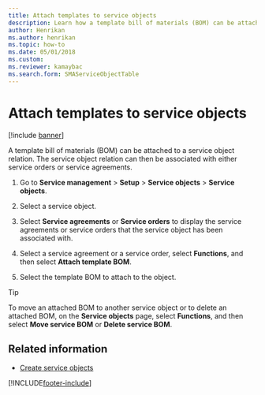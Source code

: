 ```yaml
---
title: Attach templates to service objects   
description: Learn how a template bill of materials (BOM) can be attached to a service object relation, including a step-by-step process.
author: Henrikan
ms.author: henrikan
ms.topic: how-to
ms.date: 05/01/2018
ms.custom:
ms.reviewer: kamaybac
ms.search.form: SMAServiceObjectTable
---
```


# Attach templates to service objects

[!include [banner](../includes/banner.md)]

A template bill of materials (BOM) can be attached to a service object relation. The service object relation can then be associated with either service orders or service agreements.

1. Go to **Service management** \> **Setup** \> **Service objects** \> **Service objects**.

2. Select a service object.

3. Select **Service agreements** or **Service orders** to display the service agreements or service orders that the service object has been associated with.

4. Select a service agreement or a service order, select **Functions**, and then select **Attach template BOM**.

5. Select the template BOM to attach to the object.

> [!TIP]
> To move an attached BOM to another service object or to delete an attached BOM, on the **Service objects** page, select **Functions**, and then select **Move service BOM** or **Delete service BOM**.

## Related information

- [Create service objects](create-service-objects.md)

[!INCLUDE[footer-include](../../includes/footer-banner.md)]
